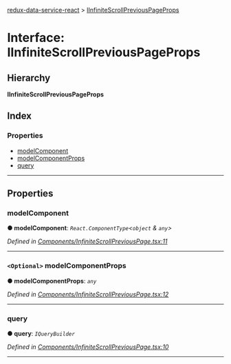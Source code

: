 [redux-data-service-react](../README.md) > [IInfiniteScrollPreviousPageProps](../interfaces/iinfinitescrollpreviouspageprops.md)

# Interface: IInfiniteScrollPreviousPageProps

## Hierarchy

**IInfiniteScrollPreviousPageProps**

## Index

### Properties

* [modelComponent](iinfinitescrollpreviouspageprops.md#modelcomponent)
* [modelComponentProps](iinfinitescrollpreviouspageprops.md#modelcomponentprops)
* [query](iinfinitescrollpreviouspageprops.md#query)

---

## Properties

<a id="modelcomponent"></a>

###  modelComponent

**● modelComponent**: *`React.ComponentType`<`object` & `any`>*

*Defined in [Components/InfiniteScrollPreviousPage.tsx:11](https://github.com/Rediker-Software/redux-data-service-react/blob/fea63e6/src/Components/InfiniteScrollPreviousPage.tsx#L11)*

___
<a id="modelcomponentprops"></a>

### `<Optional>` modelComponentProps

**● modelComponentProps**: *`any`*

*Defined in [Components/InfiniteScrollPreviousPage.tsx:12](https://github.com/Rediker-Software/redux-data-service-react/blob/fea63e6/src/Components/InfiniteScrollPreviousPage.tsx#L12)*

___
<a id="query"></a>

###  query

**● query**: *`IQueryBuilder`*

*Defined in [Components/InfiniteScrollPreviousPage.tsx:10](https://github.com/Rediker-Software/redux-data-service-react/blob/fea63e6/src/Components/InfiniteScrollPreviousPage.tsx#L10)*

___

